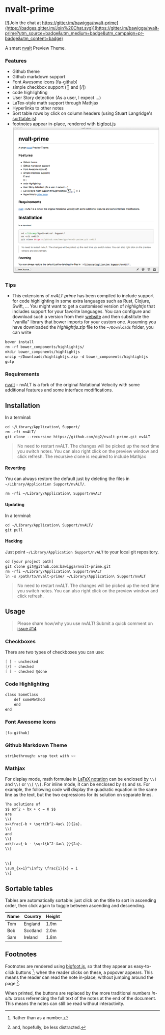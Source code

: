 # nvalt-prime

[![Join the chat at https://gitter.im/bawigga/nvalt-prime](https://badges.gitter.im/Join%20Chat.svg)](https://gitter.im/bawigga/nvalt-prime?utm_source=badge&utm_medium=badge&utm_campaign=pr-badge&utm_content=badge)

A smart [nvalt](http://brettterpstra.com/projects/nvalt/) Preview Theme.

### Features

- Github theme
- Github markdown support
- Font Awesome icons [fa-github]
- simple checkbox support ([] and [/])
- code highlighting
- User Story detection (As a user, I expect ...)
- LaTex-style math support through Mathjax
- Hyperlinks to other notes
- Sort table rows by click on column headers (using Stuart Langridge's [sorttable.js](http://www.kryogenix.org/code/browser/sorttable/))
- footnotes appear in-place, rendered with [bigfoot.js](http://www.bigfootjs.com/)
![screenshot](screenshot.png "Screenshot")

### Tips
* This extensions of *nvALT prime* has been compiled to include support for code highlighting in some extra languages such as Rust, Clojure, Swift, ... You might want to get a customised version of *highlightjs* that includes support for your favorite languages. You can configure and download such a version from their [website](https://highlightjs.org/download/) and then substitute the "vanilla" library that bower imports for your custom one. Assuming you have downloaded the *highlightjs.zip* file to the `~/Downloads` folder, you can write

```
bower install
rm -rf bower_components/highlightjs/
mkdir bower_components/highlightjs
unzip ~/Downloads/highlightjs.zip -d bower_components/highlightjs
gulp
```

### Requirements

[nvalt](http://brettterpstra.com/projects/nvalt/) - nvALT is a fork of the original Notational Velocity with some additional features and some interface modifications.

## Installation

In a terminal:

    cd ~/Library/Application\ Support/
    rm -rfi nvALT/
    git clone --recursive https://github.com/dg2/nvalt-prime.git nvALT

> No need to restart nvALT. The changes will be picked up the next time you switch notes. You can also right click on the preview window and click refresh. The recursive clone is required to include Mathjax



#### Reverting

You can always restore the default just by deleting the files in `~/Library/Application Support/nvALT/`.

	rm -rfi ~/Library/Application\ Support/nvALT

#### Updating

In a terminal:

    cd ~/Library/Application\ Support/nvALT/
    git pull

#### Hacking

Just point `~/Library/Application Support/nvALT` to your local git repository.

	cd [your project path]
	git clone git@github.com:bawigga/nvalt-prime.git
	rm -rfi ~/Library/Application\ Support/nvALT
	ln -s /path/to/nvalt-prime/ ~/Library/Application\ Support/nvALT

> No need to restart nvALT. The changes will be picked up the next time you switch notes. You can also right click on the preview window and click refresh.

## Usage

> Please share how/why you use nvALT! Submit a quick comment on [issue #14](https://github.com/bawigga/nvalt-prime/issues/14)

### Checkboxes

There are two types of checkboxes you can use:

    [ ] - unchecked
    [/] - checked
    [ ] - checked @done

### Code Highlighting

    class SomeClass
        def someMethod
        end
    end

### Font Awesome Icons

    [fa-github]

### Github Markdown Theme

    strikethrough: wrap text with ~~

### Mathjax

For display mode, math formulae in [LaTeX notation](https://en.wikibooks.org/wiki/LaTeX/Mathematics#Sums_and_integrals) can be enclosed by `\\(` and  `\\)` or `\\[` `\\]`. For inline mode, it can be enclosed by `$$` and `$$`.
For example, the following code will display the quadratic equation in the same line as the text, but the two expressions for its solution on separate lines.

    The solutions of 
    $$ ax^2 + bx + c = 0 $$ 
    are
    \\( 
    x=\frac{-b + \sqrt{b^2-4ac\ }}{2a}.  
    \\)
    and
    \\[
    x=\frac{-b - \sqrt{b^2-4ac\ }}{2a}.  
    \\]

    
    \\[
    \sum_{x=1}^\infty \frac{1}{x} = 1
    \\]

## Sortable tables

Tables are automatically sortable: just click on the title to sort in ascending order, then click again to toggle between ascending and descending.

|Name|Country|Height|
|----|-------|----------|
|Tom|England| 1.9m|
|Bob|Scotland|2.0m|
|Sam|Ireland|1.8m|

## Footnotes
Footnotes are rendered using [bigfoot.js](http://www.bigfootjs.com/), so that they appear as easy-to-click buttons [^firstfootnote]; when the reader clicks on these, a popover appears.  This means the reader can read the note in-place, without jumping around the page [^secondfootnote]. 

When printed, the buttons are replaced by the more traditional numbers *in-situ* cross referencing the full text of the notes at the end of the document. This means the notes can still be read without interactivity.

[^firstfootnote]: Rather than as a number.

[^secondfootnote]: and, hopefully, be less distracted.
